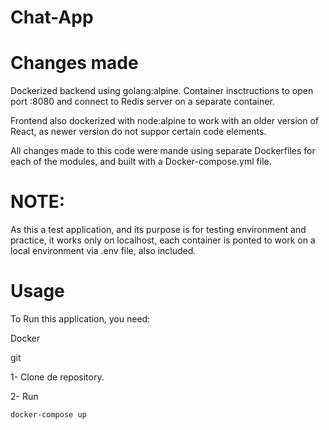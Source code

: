 # Chat-App

# Changes made
Dockerized backend using golang:alpine. Container insctructions to open port :8080 and connect to Redis server on a separate container.

Frontend also dockerized with node:alpine to work with an older version of React, as newer version do not suppor certain code elements.

All changes made to this code were mande using separate Dockerfiles for each of the modules, and built with a Docker-compose.yml file.

# NOTE:
As this a test application, and its purpose is for testing environment and practice, it works only on localhost, each container is ponted to work on a local environment via .env file, also included.


# Usage

To Run this application, you need:

Docker

git

1- Clone de repository.

2- Run

```bash
docker-compose up
```
